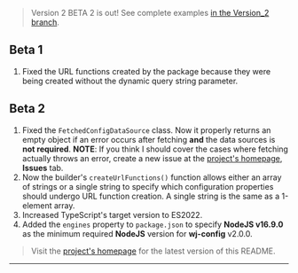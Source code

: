 > Version 2 BETA 2 is out!
> See complete examples [in the Version_2 branch](https://github.com/WJSoftware/wj-config/tree/Version_2/examples).

## Beta 1

1. Fixed the URL functions created by the package because they were being created without the dynamic query string 
parameter.

## Beta 2

1. Fixed the `FetchedConfigDataSource` class.  Now it properly returns an empty object if an error occurs after 
fetching **and** the data sources is **not required**. **NOTE**:  If you think I should cover the cases where fetching 
actually throws an error, create a new issue at the [project's homepage](https://github.com/WJSoftware/wj-config), 
**Issues** tab.
2. Now the builder's `createUrlFunctions()` function allows either an array of strings or a single string to specify 
which configuration properties should undergo URL function creation.  A single string is the same as a 1-element array.
3. Increased TypeScript's target version to ES2022.
4. Added the `engines` property to `package.json` to specify **NodeJS v16.9.0** as the minimum required **NodeJS** 
version for **wj-config** v2.0.0.

> Visit the [project's homepage](https://github.com/WJSoftware/wj-config) for the latest version of this README.
---
